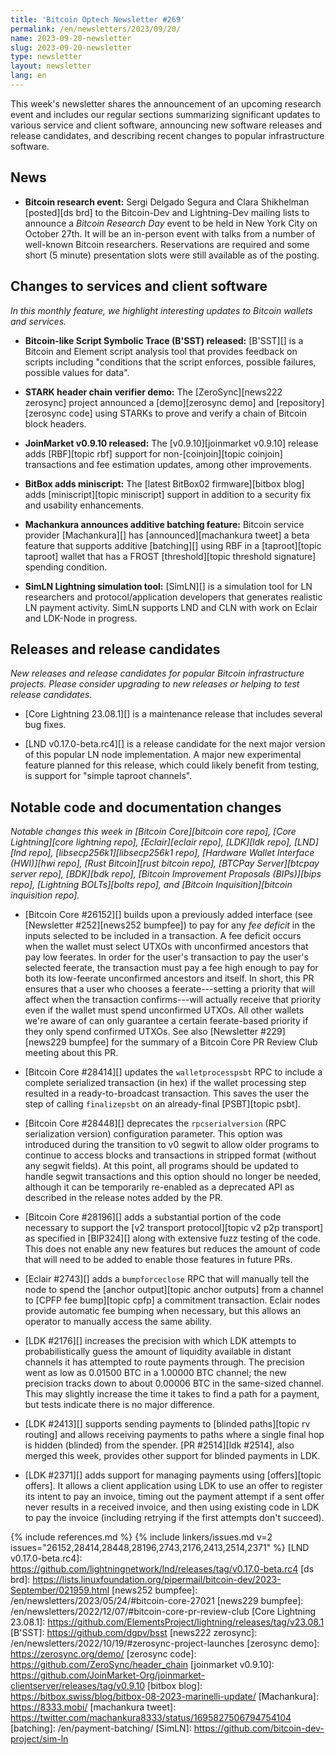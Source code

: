 ```yaml
---
title: 'Bitcoin Optech Newsletter #269'
permalink: /en/newsletters/2023/09/20/
name: 2023-09-20-newsletter
slug: 2023-09-20-newsletter
type: newsletter
layout: newsletter
lang: en
---
```

This week's newsletter shares the announcement of an upcoming research
event and includes our regular sections summarizing significant updates
to various service and client software, announcing new software releases
and release candidates, and describing recent changes to popular
infrastructure software.

## News

- **Bitcoin research event:** Sergi Delgado Segura and Clara Shikhelman
  [posted][ds brd] to the Bitcoin-Dev and Lightning-Dev mailing lists to
  announce a _Bitcoin Research Day_ event to be held in New York City on
  October 27th.  It will be an in-person event with talks from a number
  of well-known Bitcoin researchers.  Reservations are required and
  some short (5 minute) presentation slots were still available as of
  the posting.

## Changes to services and client software

*In this monthly feature, we highlight interesting updates to Bitcoin
wallets and services.*

- **Bitcoin-like Script Symbolic Trace (B'SST) released:**
  [B'SST][] is a Bitcoin and Element script analysis tool that provides feedback
  on scripts including "conditions that the script enforces, possible
  failures, possible values for data".

- **STARK header chain verifier demo:**
  The [ZeroSync][news222 zerosync] project announced a [demo][zerosync demo] and
  [repository][zerosync code] using STARKs to prove and verify a chain of Bitcoin block headers.

- **JoinMarket v0.9.10 released:**
  The [v0.9.10][joinmarket v0.9.10] release adds [RBF][topic rbf] support for
  non-[coinjoin][topic coinjoin] transactions and fee estimation updates, among
  other improvements.

- **BitBox adds miniscript:**
  The [latest BitBox02 firmware][bitbox blog] adds [miniscript][topic
  miniscript] support in addition to a security fix and usability enhancements.

- **Machankura announces additive batching feature:**
  Bitcoin service provider [Machankura][] has [announced][machankura tweet] a
  beta feature that supports additive [batching][] using RBF in a [taproot][topic
  taproot] wallet that has a FROST [threshold][topic threshold signature] spending condition.

- **SimLN Lightning simulation tool:**
  [SimLN][] is a simulation tool for LN researchers and protocol/application
  developers that generates realistic LN payment activity. SimLN supports
  LND and CLN with work on Eclair and LDK-Node in progress.

## Releases and release candidates

*New releases and release candidates for popular Bitcoin infrastructure
projects.  Please consider upgrading to new releases or helping to test
release candidates.*

- [Core Lightning 23.08.1][] is a maintenance release that includes
  several bug fixes.

- [LND v0.17.0-beta.rc4][] is a release candidate for the next major
  version of this popular LN node implementation.  A major new
  experimental feature planned for this release, which could likely
  benefit from testing, is support for "simple taproot channels".

## Notable code and documentation changes

*Notable changes this week in [Bitcoin Core][bitcoin core repo], [Core
Lightning][core lightning repo], [Eclair][eclair repo], [LDK][ldk repo],
[LND][lnd repo], [libsecp256k1][libsecp256k1 repo], [Hardware Wallet
Interface (HWI)][hwi repo], [Rust Bitcoin][rust bitcoin repo], [BTCPay
Server][btcpay server repo], [BDK][bdk repo], [Bitcoin Improvement
Proposals (BIPs)][bips repo], [Lightning BOLTs][bolts repo], and
[Bitcoin Inquisition][bitcoin inquisition repo].*

- [Bitcoin Core #26152][] builds upon a previously added interface (see
  [Newsletter #252][news252 bumpfee]) to pay for any _fee deficit_ in
  the inputs selected to be included in a transaction.  A fee deficit
  occurs when the wallet must select UTXOs with unconfirmed ancestors
  that pay low feerates.  In order for the user's transaction to pay the
  user's selected feerate, the transaction must pay a fee high enough to
  pay for both its low-feerate unconfirmed ancestors and itself.  In
  short, this PR ensures that a user who chooses a feerate---setting a
  priority that will affect when the transaction confirms---will actually
  receive that priority even if the wallet must spend unconfirmed UTXOs.
  All other wallets we're aware of can only guarantee a certain
  feerate-based priority if they only spend confirmed UTXOs.  See also
  [Newsletter #229][news229 bumpfee] for the summary of a Bitcoin Core
  PR Review Club meeting about this PR.

- [Bitcoin Core #28414][] updates the `walletprocesspsbt` RPC to include
  a complete serialized transaction (in hex) if the wallet processing
  step resulted in a ready-to-broadcast transaction.  This saves the
  user the step of calling `finalizepsbt` on an already-final
  [PSBT][topic psbt].

- [Bitcoin Core #28448][] deprecates the `rpcserialversion` (RPC
  serialization version) configuration parameter.  This option was
  introduced during the transition to v0 segwit to allow older programs
  to continue to access blocks and transactions in stripped format
  (without any segwit fields).  At this point, all programs should be
  updated to handle segwit transactions and this option should no longer
  be needed, although it can be temporarily re-enabled as a deprecated
  API as described in the release notes added by the PR.

- [Bitcoin Core #28196][] adds a substantial portion of the code
  necessary to support the [v2 transport protocol][topic v2 p2p
  transport] as specified in [BIP324][] along with extensive fuzz
  testing of the code.  This does not enable any new features but
  reduces the amount of code that will need to be added to enable those
  features in future PRs.

- [Eclair #2743][] adds a `bumpforceclose` RPC that will manually tell
  the node to spend the [anchor output][topic anchor outputs] from a
  channel to [CPFP fee bump][topic cpfp] a commitment transaction.
  Eclair nodes provide automatic fee bumping when necessary, but this
  allows an operator to manually access the same ability.

- [LDK #2176][] increases the precision with which LDK attempts to
  probabilistically guess the amount of liquidity available in distant
  channels it has attempted to route payments through.  The precision
  went as low as 0.01500 BTC in a 1.00000 BTC channel; the new precision
  tracks down to about 0.00006 BTC in the same-sized channel.  This may
  slightly increase the time it takes to find a path for a payment, but
  tests indicate there is no major difference.

- [LDK #2413][] supports sending payments to [blinded paths][topic rv
  routing] and allows receiving payments to paths where a single final
  hop is hidden (blinded) from the spender.  [PR #2514][ldk #2514], also
  merged this week, provides other support for blinded payments in LDK.

- [LDK #2371][] adds support for managing payments using [offers][topic
  offers].  It allows a client application using LDK to use an offer to
  register its intent to pay an invoice, timing out the payment attempt
  if a sent offer never results in a received invoice, and then using
  existing code in LDK to pay the invoice (including retrying if the
  first attempts don't succeed).

{% include references.md %}
{% include linkers/issues.md v=2 issues="26152,28414,28448,28196,2743,2176,2413,2514,2371" %}
[LND v0.17.0-beta.rc4]: https://github.com/lightningnetwork/lnd/releases/tag/v0.17.0-beta.rc4
[ds brd]: https://lists.linuxfoundation.org/pipermail/bitcoin-dev/2023-September/021959.html
[news252 bumpfee]: /en/newsletters/2023/05/24/#bitcoin-core-27021
[news229 bumpfee]: /en/newsletters/2022/12/07/#bitcoin-core-pr-review-club
[Core Lightning 23.08.1]: https://github.com/ElementsProject/lightning/releases/tag/v23.08.1
[B'SST]: https://github.com/dgpv/bsst
[news222 zerosync]: /en/newsletters/2022/10/19/#zerosync-project-launches
[zerosync demo]: https://zerosync.org/demo/
[zerosync code]: https://github.com/ZeroSync/header_chain
[joinmarket v0.9.10]: https://github.com/JoinMarket-Org/joinmarket-clientserver/releases/tag/v0.9.10
[bitbox blog]: https://bitbox.swiss/blog/bitbox-08-2023-marinelli-update/
[Machankura]: https://8333.mobi/
[machankura tweet]: https://twitter.com/machankura8333/status/1695827506794754104
[batching]: /en/payment-batching/
[SimLN]: https://github.com/bitcoin-dev-project/sim-ln
